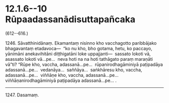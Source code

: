 # 12.1.6--10 Rūpaadassanādisuttapañcaka

(612--616.)

1246\. Sāvatthinidānaṃ. Ekamantaṃ nisinno kho vacchagotto paribbājako bhagavantaṃ etadavoca—  “ko nu kho, bho gotama, hetu, ko paccayo, yānimāni anekavihitāni diṭṭhigatāni loke uppajjanti—  sassato lokoti vā, asassato lokoti vā…pe…  neva hoti na na hoti tathāgato paraṃ maraṇāti vā”ti? “Rūpe kho, vaccha, adassanā…pe…  rūpanirodhagāminiyā paṭipadāya adassanā…pe…  vedanāya…  saññāya…  saṅkhāresu kho, vaccha, adassanā…pe…  viññāṇe kho, vaccha, adassanā…pe…  viññāṇanirodhagāminiyā paṭipadāya adassanā…pe… .

---

1247\. Dasamaṃ.
